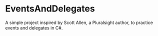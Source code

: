 # EventsAndDelegates
A simple project inspired by Scott Allen, a Pluralsight author, to practice events and delegates in C#.
